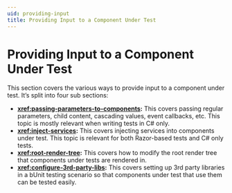 ```yaml
---
uid: providing-input
title: Providing Input to a Component Under Test
---
```


# Providing Input to a Component Under Test

This section covers the various ways to provide input to a component under test. It’s split into four sub sections:

- **<xref:passing-parameters-to-components>:** This covers passing regular parameters, child content, cascading values, event callbacks, etc. This topic is mostly relevant when writing tests in C# only.
- **<xref:inject-services>:** This covers injecting services into components under test. This topic is relevant for both Razor-based tests and C# only tests.
- **<xref:root-render-tree>:** This covers how to modify the root render tree that components under tests are rendered in.
- **<xref:configure-3rd-party-libs>:** This covers setting up 3rd party libraries in a bUnit testing scenario so that components under test that use them can be tested easily.
<!--stackedit_data:
eyJoaXN0b3J5IjpbLTQwMTg1MzU4OF19
-->